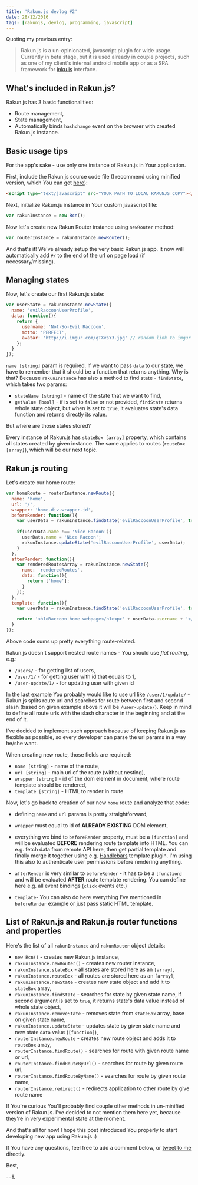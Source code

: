 ```yaml
---
title: 'Rakun.js devlog #2'
date: 28/12/2016
tags: [rakunjs, devlog, programming, javascript]
---
```


Quoting my previous entry: 
> Rakun.js is a un-opinionated, javascript plugin for wide usage.
> Currently in beta stage, but it is used already in couple projects, such as one of my client's internal android mobile app or as a SPA framework for [inku.js](https://github.com/lukaszkups/inku) interface. 

## What's included in Rakun.js?

Rakun.js has 3 basic functionalities:

- Route management,
- State management,
- Automatically binds `hashchange` event on the browser with created Rakun.js instance.

## Basic usage tips

For the app's sake - use only one instance of Rakun.js in Your application.

First, include the Rakun.js source code file (I recommend using minified version, which You can get [here](https://github.com/lukaszkups/rakun.js/blob/master/src/rakun.min.js)): 

```html
<script type="text/javascript" src="YOUR_PATH_TO_LOCAL_RAKUNJS_COPY"></script>
```
Next, initialize Rakun.js instance in Your custom javascript file:

```javascript
var rakunInstance = new Rcn();
```

Now let's create new Rakun Router instance using `newRouter` method:

```javascript
var routerInstance = rakunInstance.newRouter();
```

And that's it! We've already setup the very basic Rakun.js app. It now will automatically add `#/` to the end of the url on page load (if necessary/missing).

## Managing states

Now, let's create our first Rakun.js state:

```javascript
var userState = rakunInstance.newState({
  name: 'evilRaccoonUserProfile',
  data: function(){
    return {
      username: 'Not-So-Evil Raccoon',
      motto: 'PERFECT',
      avatar: 'http://i.imgur.com/qTXvsY3.jpg' // random link to imgur evil raccoon photo ;)
    };
  }
});
```

`name [string]` param is required. If we want to pass `data` to our state, we have to remember that it should be a function that returns anything. 
Why is that?
Because `rakunInstance` has also a method to find state - `findState`, which takes two params: 

- `stateName [string]` - name of the state that we want to find,
- `getValue [bool]` - if is set to `false` or not provided, `findState` returns whole state object, but when is set to `true`, it evaluates state's data function and returns directly its value. 

But where are those states stored?

Every instance of Rakun.js has `stateBox [array]` property, which contains all states created by given instance.
The same applies to routes (`routeBox [array]`), which will be our next topic.

## Rakun.js routing

Let's create our home route:

```javascript
var homeRoute = routerInstance.newRoute({
  name: 'home',
  url: '/',
  wrapper: 'home-div-wrapper-id',
  beforeRender: function(){
    var userData = rakunInstance.findState('evilRaccoonUserProfile', true);
    
    if(userData.name !== 'Nice Racoon'){
      userData.name = 'Nice Racoon';
      rakunInstance.updateState('evilRaccoonUserProfile', userData);
    }
  },
  afterRender: function(){
    var renderedRoutesArray = rakunInstance.newState({
      name: 'renderedRoutes',
      data: function(){
        return ['home'];
      }
    });
  },
  template: function(){
    var userData = rakunInstance.findState('evilRaccoonUserProfile', true);

    return '<h1>Raccoon home webpage</h1><p>' + userData.username + '</p><p>' + userData.motto + '</p><img src="' + userData.avatar  + '" alt="avatar" />';
  }
});
```

Above code sums up pretty everything route-related.

Rakun.js doesn't support nested route names - You should use *flat routing*, e.g.:

- `/users/` - for getting list of users,
- `/user/1/` - for getting user with id that equals to 1,
- `/user-update/1/` - for updating user with given id

In the last example You probably would like to use url like `/user/1/update/` - Rakun.js splits route url and searches for route between first and second slash (based on given example above it will be `/user-update/`).
Keep in mind to define all route urls with the slash character in the beginning and at the end of it.

I've decided to implement such approach bacause of keeping Rakun.js as flexible as possible, so every developer can parse the url params in a way he/she want.

When creating new route, those fields are required:

- `name [string]` - name of the route,
- `url [string]` - main url of the route (without nesting),
- `wrapper [string]` - id of the dom element in document, where route template should be rendered,
- `template [string]` - HTML to render in route

Now, let's go back to creation of our new `home` route and analyze that code:

- defining `name` and `url` params is pretty straightforward,
- `wrapper` must equal to id of **ALREADY EXISTING** DOM element,
- everything we bind to `beforeRender` property, must be a `[function]` and will be evaluated **BEFORE** rendering route template into HTML.
You can e.g. fetch data from remote API here, then get partial template and finally merge it together using e.g. [Handlebars](http://handlebarsjs.com/) template plugin. 
I'm using this also to authenticate user permissions before rendering anything.

- `afterRender` is very similar to `beforeRender` - it has to be a `[function]` and will be evaluated **AFTER** route template rendering.
You can define here e.g. all event bindings (`click` events etc.)

- `template`- You can also do here everything I've mentioned in `beforeRender` example or just pass static HTML template.

## List of Rakun.js and Rakun.js router functions and properties

Here's the list of all `rakunInstance` and `rakunRouter` object details:

- `new Rcn()` - creates new Rakun.js instance,
- `rakunInstance.newRouter()` - creates new router instance,
- `rakunInstance.stateBox` - all states are stored here as an `[array]`,
- `rakunInstance.routeBox` - all routes are stored here as an `[array]`,
- `rakunInstance.newState` - creates new state object and add it to `stateBox` array,
- `rakunInstance.findState` - searches for state by given state name, if second argument is set to `true`, it returns state's data value instead of whole state object,
- `rakunInstance.removeState` - removes state from `stateBox` array, base on given state name,
- `rakunInstance.updateState` - updates state by given state name and new state `data` value (`[function]`),
- `routerInstance.newRoute` - creates new route object and adds it to `routeBox` array,
- `routerInstance.findRoute()` - searches for route with given route name or url,
- `routerInstance.findRouteByUrl()` - searches for route by given route url,
- `routerInstance.findRouteByName()` - searches for route by given route name,
- `routerInstance.redirect()` - redirects application to other route by give route name

If You're curious You'll probably find couple other methods in un-minified version of Rakun.js. I've decided to not mention them here yet, because they're in very experimental state at the moment.

And that's all for now! I hope this post introduced You properly to start developing new app using Rakun.js :)

If You have any questions, feel free to add a comment below, or [tweet to me](http://twitter.com/lukaszkups) directly.

Best,

-- ł.
